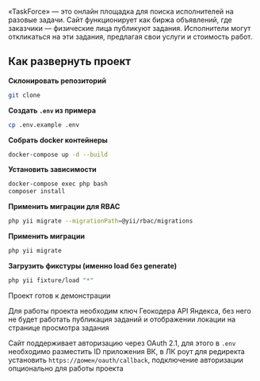 «TaskForce» — это онлайн площадка для поиска исполнителей на разовые задачи. Сайт функционирует как биржа объявлений, где заказчики — физические лица публикуют задания. Исполнители могут откликаться на эти задания, предлагая свои услуги и стоимость работ.

## Как развернуть проект

**Склонировать репозиторий**
```bash
git clone 
```

**Создать `.env` из примера**
```bash
cp .env.example .env
```

**Собрать docker контейнеры**
```bash
docker-compose up -d --build
```

**Установить зависимости**
```bash
docker-compose exec php bash
composer install
```

**Применить миграции для RBAC**
```bash
php yii migrate --migrationPath=@yii/rbac/migrations
```

**Применить миграции**
```bash
php yii migrate
```

**Загрузить фикстуры (именно load без generate)**
```bash
php yii fixture/load "*"
```

Проект готов к демонстрации

Для работы проекта необходим ключ Геокодера API Яндекса, без него не будет работать публикация заданий и отображении локации на странице просмотра задания

Сайт поддерживает авторизацию через OAuth 2.1, для этого в ```.env``` необходимо разместить ID приложения ВК, в ЛК роут для редиректа установить ```https://домен/oauth/callback```, подключение авторизации опционально для работы проекта
